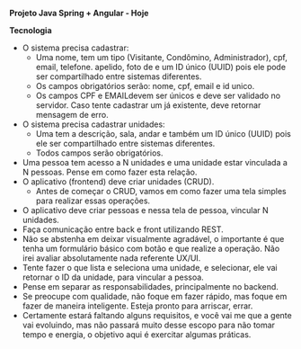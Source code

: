 **Projeto Java Spring + Angular - Hoje**

**Tecnologia**

- O sistema precisa cadastrar:
  - Uma nome, tem um tipo (Visitante, Condômino, Administrador), cpf, email, telefone. apelido, foto de e um ID único (UUID) pois ele pode ser compartilhado entre sistemas diferentes.
  - Os campos obrigatórios serão: nome, cpf, email e id unico.
  - Os campos CPF e EMAILdevem ser únicos e deve ser validado no servidor. Caso tente cadastrar um já existente, deve retornar mensagem de erro.
- O sistema precisa cadastrar unidades:
  - Uma tem a descrição, sala, andar e também um ID único (UUID) pois ele ser compartilhado entre sistemas diferentes.
  - Todos campos serão obrigatórios.
- Uma pessoa tem acesso a N unidades e uma unidade estar vinculada a N pessoas. Pense em como fazer esta relação.
- O aplicativo (frontend) deve criar unidades (CRUD).
  - Antes de começar o CRUD, vamos em como fazer uma tela simples para realizar essas operações.
- O aplicativo deve criar pessoas e nessa tela de pessoa, vincular N unidades.
- Faça comunicação entre back e front utilizando REST.
- Não se abstenha em deixar visualmente agradável, o importante é que tenha um formulário básico com botão e que realize a operação. Não irei avaliar absolutamente nada referente UX/UI.
- Tente fazer o que lista e seleciona uma unidade, e selecionar, ele vai retornar o ID da unidade, para vincular a pessoa.
- Pense em separar as responsabilidades, principalmente no backend.
- Se preocupe com qualidade, não foque em fazer rápido, mas foque em fazer de maneira inteligente. Esteja pronto para arriscar, errar.
- Certamente estará faltando alguns requisitos, e você vai me que a gente vai evoluindo, mas não passará muito desse escopo para não tomar tempo e energia, o objetivo aqui é exercitar algumas práticas.
